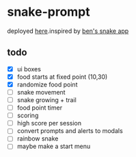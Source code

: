 # snake-prompt

deployed [here]().inspired by [ben's snake app](https://benspector3.github.io/snake/)

## todo

- [x] ui boxes
- [x] food starts at fixed point (10,30)
- [x] randomize food point
- [ ] snake movement
- [ ] snake growing + trail
- [ ] food point timer
- [ ] scoring
- [ ] high score per session
- [ ] convert prompts and alerts to modals
- [ ] rainbow snake
- [ ] maybe make a start menu
